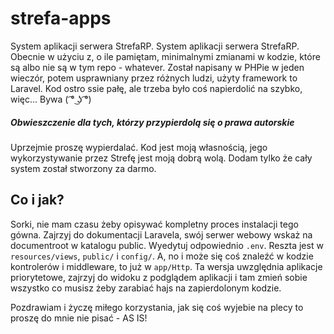 # strefa-apps
System aplikacji serwera StrefaRP.
System aplikacji serwera StrefaRP. Obecnie w użyciu z, o ile pamiętam, minimalnymi zmianami w kodzie, które są albo nie są w tym repo - whatever. Został napisany w PHPie w jeden wieczór, potem usprawniany przez różnych ludzi, użyty framework to Laravel. Kod ostro ssie pałę, ale trzeba było coś napierdolić na szybko, więc... Bywa ( ͡° ͜ʖ ͡°)

##### Obwieszczenie dla tych, którzy przypierdolą się o prawa autorskie
Uprzejmie proszę wypierdalać. Kod jest moją własnością, jego wykorzystywanie przez Strefę jest moją dobrą wolą. Dodam tylko że cały system został stworzony za darmo.

## Co i jak?
Sorki, nie mam czasu żeby opisywać kompletny proces instalacji tego gówna. Zajrzyj do dokumentacji Laravela, swój serwer webowy wskaż na documentroot w katalogu public. Wyedytuj odpowiednio `.env`. Reszta jest w `resources/views`, `public/` i `config/`. A, no i może się coś znaleźć w kodzie kontrolerów i middleware, to już w `app/Http`. Ta wersja uwzględnia aplikacje priorytetowe, zajrzyj do widoku z podglądem aplikacji i tam zmień sobie wszystko co musisz żeby zarabiać hajs na zapierdolonym kodzie.

Pozdrawiam i życzę miłego korzystania, jak się coś wyjebie na plecy to proszę do mnie nie pisać - AS IS!
